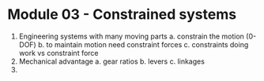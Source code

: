 # Module 03 - Constrained systems

1. Engineering systems with many moving parts
  a. constrain the motion (0-DOF)
  b. to maintain motion need constraint forces
  c. constraints doing work vs constraint force
2. Mechanical advantage
  a. gear ratios
  b. levers
  c. linkages
3. 
